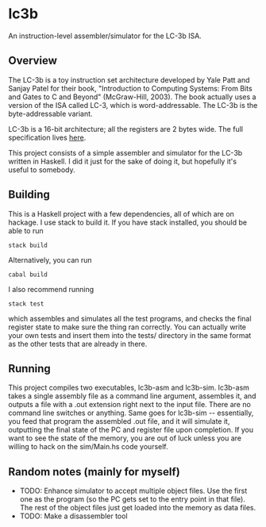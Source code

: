 # lc3b

An instruction-level assembler/simulator for the LC-3b ISA.

## Overview
The LC-3b is a toy instruction set architecture developed by Yale Patt and
Sanjay Patel for their book, "Introduction to Computing Systems: From Bits and
Gates to C and Beyond" (McGraw-Hill, 2003). The book actually uses a version of
the ISA called LC-3, which is word-addressable. The LC-3b is the
byte-addressable variant.

LC-3b is a 16-bit architecture; all the registers are 2 bytes wide. The full
specification lives
[here](http://users.ece.utexas.edu/~patt/17s.460N/handouts/new_byte.pdf).

This project consists of a simple assembler and simulator for the LC-3b written
in Haskell. I did it just for the sake of doing it, but hopefully it's useful to
somebody.

## Building

This is a Haskell project with a few dependencies, all of which are on
hackage. I use stack to build it. If you have stack installed, you should be
able to run

```
stack build
```

Alternatively, you can run

```
cabal build
```

I also recommend running
```
stack test
```
which assembles and simulates all the test programs, and checks the final
register state to make sure the thing ran correctly. You can actually write your
own tests and insert them into the tests/ directory in the same format as the
other tests that are already in there.

## Running
This project compiles two executables, lc3b-asm and lc3b-sim. lc3b-asm takes a
single assembly file as a command line argument, assembles it, and outputs a
file with a .out extension right next to the input file. There are no command
line switches or anything. Same goes for lc3b-sim -- essentially, you feed that
program the assembled .out file, and it will simulate it, outputting the final
state of the PC and register file upon completion. If you want to see the state
of the memory, you are out of luck unless you are willing to hack on the
sim/Main.hs code yourself. 

## Random notes (mainly for myself)

- TODO: Enhance simulator to accept multiple object files. Use the first one as
  the program (so the PC gets set to the entry point in that file). The rest of
  the object files just get loaded into the memory as data files.
- TODO: Make a disassembler tool
